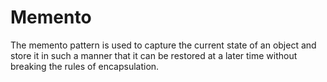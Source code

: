 # Memento
The memento pattern is used to capture the current state of an object and store it in such a manner that it can be restored at a later time without breaking the rules of encapsulation.
